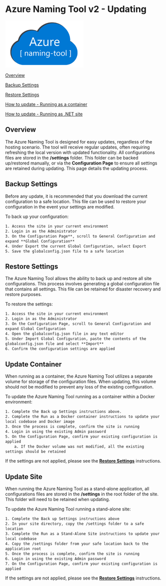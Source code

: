 ﻿# Azure Naming Tool v2 - Updating

<img src="./wwwroot/images/AzureNamingToolLogo.png?raw=true" alt="Azure Naming Tool" title="Azure Naming Tool" height="150"/>

[Overview](#overview)

[Backup Settings](#backup-settings)

[Restore Settings](#restore-settings)

[How to update - Running as a container](#updatecontainer)

[How to update - Running as .NET site](#updatesite)

## Overview

The Azure Naming Tool is designed for easy updates, regardless of the hosting scenario. The tool will receive regular updates, often requiring refreshing the local version with updated functionality. All configurations files are stored in the **/settings** folder. This folder can be backed up/restored manually, or via the **Configuration Page** to ensure all settings are retained during updating. This page details the updating process.

## Backup Settings

Before any update, it is recommended that you download the current configuration to a safe location. This file can be used to restore your configuration in the event your settings are modified. 

To back up your configuration:

	1. Access the site in your current environment
	2. Login in as the Administrator
	3. On the Configuration Page**, scroll to General Configuration and expand **Global Configuration** 
	4. Under Export the current Global Configuration, select Export
	5. Save the globalconfig.json file to a safe location

## Restore Settings

The Azure Naming Tool allows the ability to back up and restore all site configurations. This process involves generating a global configuration file that contains all settings. This file can be retained for disaster recovery and restore purposes.

To restore the settings:

	1. Access the site in your current environment
	2. Login in as the Administrator
	3. On the Configuration Page, scroll to General Configuration and expand Global Configuration 
	4. Open the globalconfig.json file in any text editor
	5. Under Import Global Configuration, paste the contents of the globalconfig.json file and select **Import**
	6. Confirm the configuration settings are applied

## Update Container

When running as a container, the Azure Naming Tool utilizes  a separate volume for storage of the configuration files. When updating, this volume should not be modified to prevent any loss of the existing configuration. 

To update the Azure Naming Tool running as a container within a Docker environment:

	1. Complete the Back up Settings instructions above.
	2. Complete the Run as a Docker container instructions to update your local codebase and Docker image
	3. Once the process is complete, confirm the site is running
	4. Login in using the existing Admin password
	5. On the Configuration Page, confirm your existing configuration is applied
		a. If the Docker volume was not modified, all the existing settings should be retained

If the settings are not applied, please see the **[Restore Settings](#restore-settings)** instructions. 

## Update Site
When running the Azure Naming Tool as a stand-alone application, all configurations files are stored in the **/settings**  in the root folder of the site. This folder will need to be retained when updating.

To update the Azure Naming Tool running a stand-alone site:

	1. Complete the Back up Settings instructions above
	2. In your site directory, copy the /settings folder to a safe location
	3. Complete the Run as a Stand-Alone Site instructions to update your local codebase
	4. Copy the /settings folder from your safe location back to the application root
	5. Once the process is complete, confirm the site is running
	6. Login in using the existing Admin password
	7. On the Configuration Page, confirm your existing configuration is applied

If the settings are not applied, please see the **[Restore Settings](#restore-settings)** instructions. 

	
